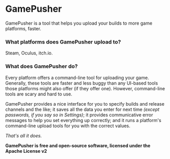 # GamePusher
GamePusher is a tool that helps you upload your builds to more game platforms, faster.

### What platforms does GamePusher upload to? ###
Steam, Oculus, itch.io.

### What does GamePusher do? ###
Every platform offers a command-line tool for uploading your game. Generally, these tools are faster and less buggy than any UI-based tools those platforms might also offer (if they offer one). However, command-line tools are scary and hard to use.

GamePusher provides a nice interface for you to specify builds and release channels and the like; it saves all the data you enter for next time *(except passwords, if you say so in Settings)*; it provides communicative error messages to help you set everything up correctly; and it runs a platform's command-line upload tools for you with the correct values.

*That's all it does.*

**GamePusher is free and open-source software, licensed under the Apache License v2**
